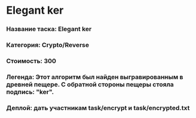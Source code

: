 # Elegant ker


### Название таска: Elegant ker

### Категория: Crypto/Reverse

### Стоимость: 300

### Легенда: Этот алгоритм был найден выгравированным в древней пещере. С обратной стороны пещеры стояла подпись: "ker".

### Деплой: дать участникам task/encrypt и task/encrypted.txt